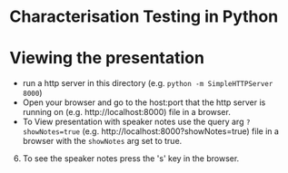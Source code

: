 # Characterisation Testing in Python

# Viewing the presentation

* run a http server in this directory (e.g. `python -m SimpleHTTPServer 8000`)
* Open your browser and go to the host:port that the http server is running on (e.g. http://localhost:8000)
  file in a browser.
* To View presentation with speaker notes use the query arg `?showNotes=true` (e.g.
  http://localhost:8000?showNotes=true)
  file in a browser with the `showNotes` arg set to true.
6. To see the speaker notes press the 's' key in the browser.
